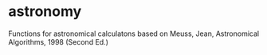 # astronomy

Functions for astronomical calculatons based on Meuss, Jean, Astronomical Algorithms, 1998 (Second Ed.)

